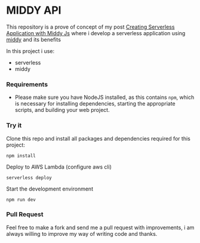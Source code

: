 # MIDDY API

This repository is a prove of concept of my post [Creating Serverless Application with Middy Js](https://slides.com/guillermofernandez-1/middy-example#/) where i develop a serverless application  using [middy](https://middy.js.org/) and its benefits
 

In this project i use:

- serverless
- middy

### Requirements

- Please make sure you have NodeJS installed, as this contains `npm`, which is necessary for installing dependencies, starting the appropriate scripts, and building your web project.

### Try it

Clone this repo and install all packages and dependencies required for this project:

    npm install

Deploy to AWS Lambda (configure aws cli)

    serverless deploy
    
Start the development environment

    npm run dev



### Pull Request

Feel free to make a fork and send me a pull request with improvements, i am always willing to improve my way of writing code and thanks.

